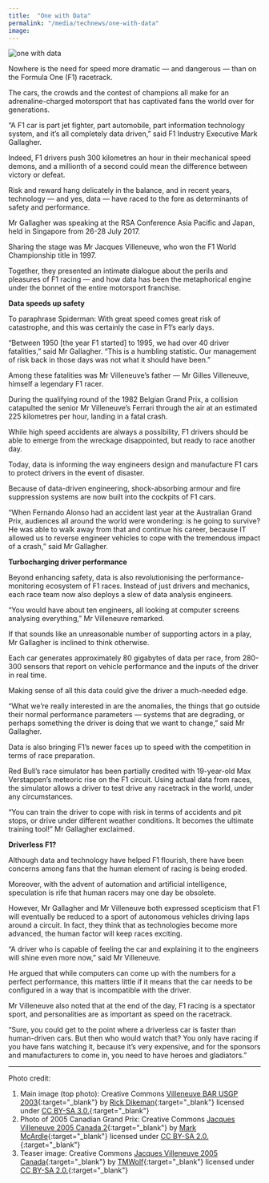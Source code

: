 ```yaml
---
title:  "One with Data"
permalink: "/media/technews/one-with-data"
image: 
---
```


![one with data](/images/technews/one-with-data-part-1.jpg)

Nowhere is the need for speed more dramatic — and dangerous — than on the Formula One (F1) racetrack.

The cars, the crowds and the contest of champions all make for an adrenaline-charged motorsport that has captivated fans the world over for generations.

“A F1 car is part jet fighter, part automobile, part information technology system, and it’s all completely data driven,” said F1 Industry Executive Mark Gallagher.

Indeed, F1 drivers push 300 kilometres an hour in their mechanical speed demons, and a millionth of a second could mean the difference between victory or defeat.

Risk and reward hang delicately in the balance, and in recent years, technology — and yes, data — have raced to the fore as determinants of safety and performance.

Mr Gallagher was speaking at the RSA Conference Asia Pacific and Japan, held in Singapore from 26-28 July 2017.

Sharing the stage was Mr Jacques Villeneuve, who won the F1 World Championship title in 1997.

Together, they presented an intimate dialogue about the perils and pleasures of F1 racing — and how data has been the metaphorical engine under the bonnet of the entire motorsport franchise.


**Data speeds up safety**

To paraphrase Spiderman: With great speed comes great risk of catastrophe, and this was certainly the case in F1’s early days.

“Between 1950 [the year F1 started] to 1995, we had over 40 driver fatalities,” said Mr Gallagher. “This is a humbling statistic. Our management of risk back in those days was not what it should have been.”

Among these fatalities was Mr Villeneuve’s father — Mr Gilles Villeneuve, himself a legendary F1 racer.

During the qualifying round of the 1982 Belgian Grand Prix, a collision catapulted the senior Mr Villeneuve’s Ferrari through the air at an estimated 225 kilometres per hour, landing in a fatal crash.

While high speed accidents are always a possibility, F1 drivers should be able to emerge from the wreckage disappointed, but ready to race another day.

Today, data is informing the way engineers design and manufacture F1 cars to protect drivers in the event of disaster.

Because of data-driven engineering, shock-absorbing armour and fire suppression systems are now built into the cockpits of F1 cars.

“When Fernando Alonso had an accident last year at the Australian Grand Prix, audiences all around the world were wondering: is he going to survive? He was able to walk away from that and continue his career, because IT allowed us to reverse engineer vehicles to cope with the tremendous impact of a crash,” said Mr Gallagher.


**Turbocharging driver performance**

Beyond enhancing safety, data is also revolutionising the performance-monitoring ecosystem of F1 races. Instead of just drivers and mechanics, each race team now also deploys a slew of data analysis engineers.

“You would have about ten engineers, all looking at computer screens analysing everything,” Mr Villeneuve remarked.

If that sounds like an unreasonable number of supporting actors in a play, Mr Gallagher is inclined to think otherwise.

Each car generates approximately 80 gigabytes of data per race, from 280-300 sensors that report on vehicle performance and the inputs of the driver in real time.

Making sense of all this data could give the driver a much-needed edge.

“What we’re really interested in are the anomalies, the things that go outside their normal performance parameters — systems that are degrading, or perhaps something the driver is doing that we want to change,” said Mr Gallagher.

Data is also bringing F1’s newer faces up to speed with the competition in terms of race preparation.

Red Bull’s race simulator has been partially credited with 19-year-old Max Verstappen’s meteoric rise on the F1 circuit. Using actual data from races, the simulator allows a driver to test drive any racetrack in the world, under any circumstances.

“You can train the driver to cope with risk in terms of accidents and pit stops, or drive under different weather conditions. It becomes the ultimate training tool!” Mr Gallagher exclaimed.


**Driverless F1?**

Although data and technology have helped F1 flourish, there have been concerns among fans that the human element of racing is being eroded.

Moreover, with the advent of automation and artificial intelligence, speculation is rife that human racers may one day be obsolete.

However, Mr Gallagher and Mr Villeneuve both expressed scepticism that F1 will eventually be reduced to a sport of autonomous vehicles driving laps around a circuit. In fact, they think that as technologies become more advanced, the human factor will keep races exciting.

“A driver who is capable of feeling the car and explaining it to the engineers will shine even more now,” said Mr Villeneuve.

He argued that while computers can come up with the numbers for a perfect performance, this matters little if it means that the car needs to be configured in a way that is incompatible with the driver.

Mr Villeneuve also noted that at the end of the day, F1 racing is a spectator sport, and personalities are as important as speed on the racetrack.

“Sure, you could get to the point where a driverless car is faster than human-driven cars. But then who would watch that? You only have racing if you have fans watching it, because it’s very expensive, and for the sponsors and manufacturers to come in, you need to have heroes and gladiators.”

---

Photo credit:
1. Main image (top photo): Creative Commons [Villeneuve BAR USGP 2003](https://commons.wikimedia.org/wiki/Jacques_Villeneuve#/media/File:Villeneuve_BAR_USGP_2003.jpg){:target="_blank"} by [Rick Dikeman](https://commons.wikimedia.org/wiki/User:RickDikeman){:target="_blank"} licensed under [CC BY-SA 3.0.](https://creativecommons.org/licenses/by-sa/3.0/){:target="_blank"}
2. Photo of 2005 Canadian Grand Prix: Creative Commons [Jacques Villeneuve 2005 Canada 2](https://commons.wikimedia.org/wiki/Jacques_Villeneuve#/media/File:Jacques_Villeneuve_2005_Canada_2.jpg){:target="_blank"} by [Mark McArdle](https://www.flickr.com/people/12169388@N05){:target="_blank"} licensed under [CC BY-SA 2.0.](https://creativecommons.org/licenses/by-sa/2.0/){:target="_blank"}
3. Teaser image: Creative Commons [Jacques Villeneuve 2005 Canada](https://commons.wikimedia.org/wiki/Jacques_Villeneuve#/media/File:Jacques_Villeneuve_2005_Canada.jpg){:target="_blank"}  by [TMWolf](https://www.flickr.com/people/64917036@N00){:target="_blank"}  licensed under [CC BY-SA 2.0.](https://creativecommons.org/licenses/by-sa/2.0/){:target="_blank"}
